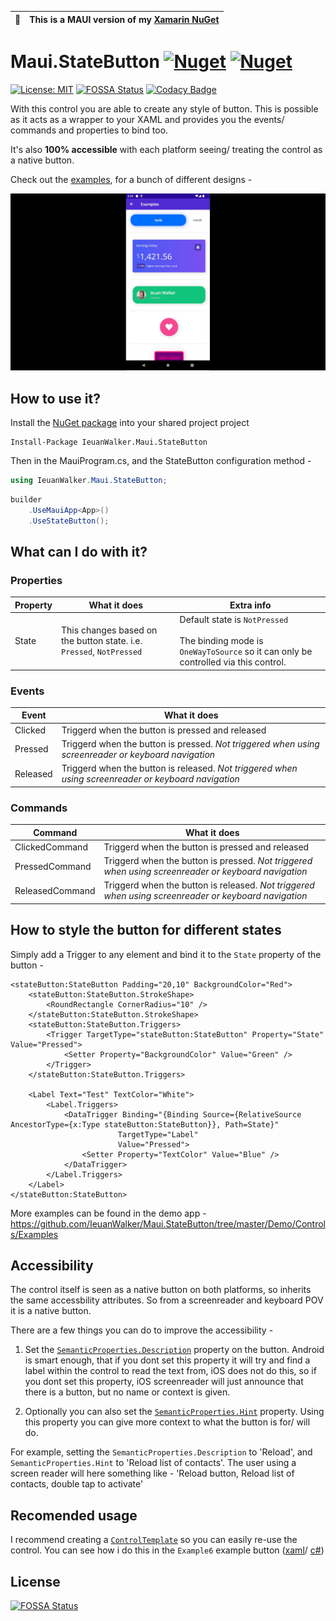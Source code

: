 | :memo:        | This is a MAUI version of my [Xamarin NuGet](https://github.com/IeuanWalker/Xamarin.Forms.StateButton)      |
|---------------|:------------------------|

# Maui.StateButton  [![Nuget](https://img.shields.io/nuget/v/IeuanWalker.Maui.StateButton)](https://www.nuget.org/packages/IeuanWalker.Maui.StateButton) [![Nuget](https://img.shields.io/nuget/dt/IeuanWalker.Maui.StateButton)](https://www.nuget.org/packages/IeuanWalker.Maui.StateButton) 

[![License: MIT](https://img.shields.io/badge/License-MIT-green.svg)](https://opensource.org/licenses/MIT)
[![FOSSA Status](https://app.fossa.com/api/projects/git%2Bgithub.com%2FIeuanWalker%2FMaui.StateButton.svg?type=shield)](https://app.fossa.com/projects/git%2Bgithub.com%2FIeuanWalker%2FMaui.StateButton?ref=badge_shield)
[![Codacy Badge](https://app.codacy.com/project/badge/Grade/b4823215925c47f7a42b64bc516a6e42)](https://www.codacy.com/gh/IeuanWalker/Maui.StateButton/dashboard?utm_source=github.com&amp;utm_medium=referral&amp;utm_content=IeuanWalker/Maui.StateButton&amp;utm_campaign=Badge_Grade)

With this control you are able to create any style of button.
This is possible as it acts as a wrapper to your XAML and provides you the events/ commands and properties to bind too.

It's also **100% accessible** with each platform seeing/ treating the control as a native button.

Check out the [examples](https://github.com/IeuanWalker/Maui.StateButton/tree/master/Demo/Controls/Examplesl), for a bunch of different designs -

![Example gif](/Example.gif)

## How to use it?
Install the [NuGet package](https://www.nuget.org/packages/IeuanWalker.Maui.StateButton/) into your shared project project
```
Install-Package IeuanWalker.Maui.StateButton
```

Then in the MauiProgram.cs, and the StateButton configuration method - 
```csharp
using IeuanWalker.Maui.StateButton;
```
```csharp
builder
	.UseMauiApp<App>()
	.UseStateButton();
```

## What can I do with it?
### Properties
| Property | What it does | Extra info |
|---|---|---- |
| State | This changes based on the button state. i.e. `Pressed`, `NotPressed` | Default state is `NotPressed` <br/>  <br/> The binding mode is `OneWayToSource` so it can only be controlled via this control. |

### Events
| Event | What it does |
|---|---|
| Clicked | Triggerd when the button is pressed and released |
| Pressed | Triggerd when the button is pressed. _Not triggered when using screenreader or keyboard navigation_  |
| Released | Triggerd when the button is released. _Not triggered when using screenreader or keyboard navigation_  |

### Commands
| Command | What it does |
|---|---|
| ClickedCommand | Triggerd when the button is pressed and released |
| PressedCommand | Triggerd when the button is pressed. _Not triggered when using screenreader or keyboard navigation_ |
| ReleasedCommand | Triggerd when the button is released. _Not triggered when using screenreader or keyboard navigation_ |


## How to style the button for different states
Simply add a Trigger to any element and bind it to the `State` property of the button - 
```xaml
<stateButton:StateButton Padding="20,10" BackgroundColor="Red">
    <stateButton:StateButton.StrokeShape>
        <RoundRectangle CornerRadius="10" />
    </stateButton:StateButton.StrokeShape>
    <stateButton:StateButton.Triggers>
        <Trigger TargetType="stateButton:StateButton" Property="State" Value="Pressed">
            <Setter Property="BackgroundColor" Value="Green" />
        </Trigger>
    </stateButton:StateButton.Triggers>

    <Label Text="Test" TextColor="White">
        <Label.Triggers>
            <DataTrigger Binding="{Binding Source={RelativeSource AncestorType={x:Type stateButton:StateButton}}, Path=State}"
                        TargetType="Label"
                        Value="Pressed">
                <Setter Property="TextColor" Value="Blue" />
            </DataTrigger>
        </Label.Triggers>
    </Label>
</stateButton:StateButton>
```
More examples can be found in the demo app - https://github.com/IeuanWalker/Maui.StateButton/tree/master/Demo/Controls/Examples

## Accessibility
The control itself is seen as a native button on both platforms, so inherits the same accessbility attributes. So from a screenreader and keyboard POV it is a native button.

There are a few things you can do to improve the accessibility -

1. Set the [`SemanticProperties.Description`](https://docs.microsoft.com/en-us/dotnet/maui/fundamentals/accessibility#description) property on the button. Android is smart enough, that if you dont set this property it will try and find a label within the control to read the text from, iOS does not do this, so if you dont set this property, iOS screenreader will just announce that there is a button, but no name or context is given.

2. Optionally you can also set the [`SemanticProperties.Hint`](https://docs.microsoft.com/en-us/dotnet/maui/fundamentals/accessibility#hint) property. Using this property you can give more context to what the button is for/ will do.

For example, setting the `SemanticProperties.Description` to 'Reload', and `SemanticProperties.Hint` to 'Reload list of contacts'. The user using a screen reader will here something like - 'Reload button, Reload list of contacts, double tap to activate'

## Recomended usage
I recommend creating a [`ControlTemplate`](https://learn.microsoft.com/en-us/dotnet/maui/fundamentals/controltemplate?view=net-maui-7.0) so you can easily re-use the control. You can see how i do this in the `Example6` example button ([xaml](https://github.com/IeuanWalker/Maui.StateButton/blob/master/Demo/Controls/Examples/Example6.xaml)/ [c#](https://github.com/IeuanWalker/Maui.StateButton/blob/master/Demo/Controls/Examples/Example6.xaml.cs))


## License
[![FOSSA Status](https://app.fossa.com/api/projects/git%2Bgithub.com%2FIeuanWalker%2FMaui.StateButton.svg?type=large)](https://app.fossa.com/projects/git%2Bgithub.com%2FIeuanWalker%2FMaui.StateButton?ref=badge_large)
